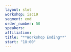 ```yaml
---
layout: slot
workshop: isc19
segment: end
order_number: 50
speakers:
affiliation:
title: "**Workshop Ending**"
start: "18:00"
---
```

